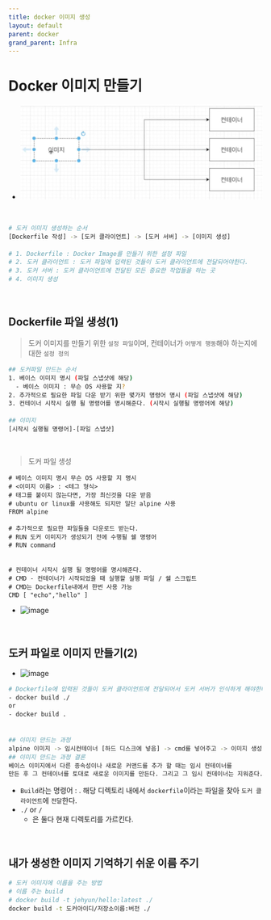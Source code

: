 ```yaml
---
title: docker 이미지 생성
layout: default
parent: docker
grand_parent: Infra
---
```



# Docker 이미지 만들기

- ![image](../../../image/d5.png)

<br />

```bash
# 도커 이미지 생성하는 순서
[Dockerfile 작성] -> [도커 클라이언트] -> [도커 서버] -> [이미지 생성]

# 1. Dockerfile : Docker Image를 만들기 위한 설정 파일
# 2. 도커 클라이언트 : 도커 파일에 입력된 것들이 도커 클라이언트에 전달되어야한다.
# 3. 도커 서버 : 도커 클라이언트에 전달된 모든 중요한 작업들을 하는 곳
# 4. 이미지 생성
```

<br />

## Dockerfile 파일 생성(1)

> 도커 이미지를 만들기 위한 `설정 파일`이며, 컨테이너가 `어떻게 행동`해야 하는지에 대한 `설정 정의`

```bash
## 도커파일 만드는 순서
1. 베이스 이미지 명시 (파일 스냅샷에 해당)
  - 베이스 이미지 : 무슨 OS 사용할 지?
2. 추가적으로 필요한 파일 다운 받기 위한 몇가지 명령어 명시 (파일 스냅샷에 해당)
3. 컨테이너 시작시 실행 될 명령어를 명시해준다. (시작시 실행될 명령어에 해당)

## 이미지
[시작시 실행될 명령어]-[파일 스냅샷]
```

<br />

> 도커 파일 생성

```Docker
# 베이스 이미지 명시 무슨 OS 사용할 지 명시
# <이미지 이름> : <테그 형식>
# 태그를 붙이지 않는다면, 가장 최신것을 다운 받음
# ubuntu or linux를 사용해도 되지만 일단 alpine 사용
FROM alpine

# 추가적으로 필요한 파일들을 다운로드 받는다.
# RUN 도커 이미지가 생성되기 전에 수행될 쉘 명령어
# RUN command


# 컨테이너 시작시 실행 될 명령어를 명시해준다.
# CMD - 컨테이너가 시작되었을 때 실행할 실행 파일 / 쉘 스크립트
# CMD는 Dockerfile내에서 한번 사용 가능
CMD [ "echo","hello" ]
```

- ![image](../../image/d7.png)

<br />

## 도커 파일로 이미지 만들기(2)

- ![image](../../image/d6.png)

```bash
# Dockerfile에 입력된 것들이 도커 클라이언트에 전달되어서 도커 서버가 인식하게 해야한다.
- docker build ./
or
- docker build .


## 이미지 만드는 과정
alpine 이미지 -> 임시컨테이너 [하드 디스크에 넣음] -> cmd를 넣어주고 -> 이미지 생성
## 이미지 만드는 과정 결론
베이스 이미지에서 다른 종속성이나 새로운 커맨드를 추가 할 때는 임시 컨테이너를
만든 후 그 컨테이너를 토대로 새로운 이미지를 만든다. 그리고 그 임시 컨데이너는 지워준다.
```

- `Build`라는 명령어 : . 해당 디렉토리 내에서 `dockerfile`이라는 파일을 찾아 `도커 클라이언트`에 `전달`한다.
- `./` or `/`
  - 은 둘다 현재 디렉토리를 가르킨다.

<br />

## 내가 생성한 이미지 기억하기 쉬운 이름 주기

```bash
# 도커 이미지에 이름을 주는 방법
# 이름 주는 build
# docker build -t jehyun/hello:latest ./
docker build -t 도커아이디/저장소이름:버전 ./
```
